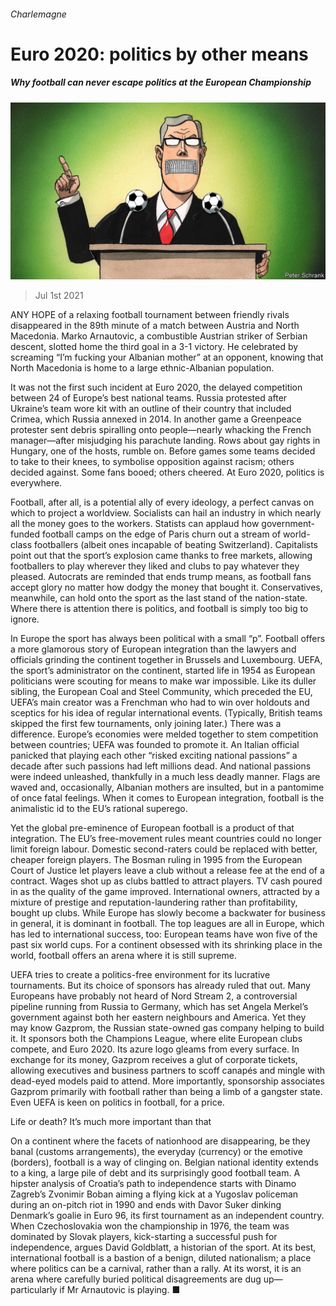 ###### Charlemagne

# Euro 2020: politics by other means 

##### Why football can never escape politics at the European Championship 

![image](images/20210703_EUD000_0.jpg) 

> Jul 1st 2021 

ANY HOPE of a relaxing football tournament between friendly rivals disappeared in the 89th minute of a match between Austria and North Macedonia. Marko Arnautovic, a combustible Austrian striker of Serbian descent, slotted home the third goal in a 3-1 victory. He celebrated by screaming “I’m fucking your Albanian mother” at an opponent, knowing that North Macedonia is home to a large ethnic-Albanian population.

It was not the first such incident at Euro 2020, the delayed competition between 24 of Europe’s best national teams. Russia protested after Ukraine’s team wore kit with an outline of their country that included Crimea, which Russia annexed in 2014. In another game a Greenpeace protester sent debris spiralling onto people—nearly whacking the French manager—after misjudging his parachute landing. Rows about gay rights in Hungary, one of the hosts, rumble on. Before games some teams decided to take to their knees, to symbolise opposition against racism; others decided against. Some fans booed; others cheered. At Euro 2020, politics is everywhere.


Football, after all, is a potential ally of every ideology, a perfect canvas on which to project a worldview. Socialists can hail an industry in which nearly all the money goes to the workers. Statists can applaud how government-funded football camps on the edge of Paris churn out a stream of world-class footballers (albeit ones incapable of beating Switzerland). Capitalists point out that the sport’s explosion came thanks to free markets, allowing footballers to play wherever they liked and clubs to pay whatever they pleased. Autocrats are reminded that ends trump means, as football fans accept glory no matter how dodgy the money that bought it. Conservatives, meanwhile, can hold onto the sport as the last stand of the nation-state. Where there is attention there is politics, and football is simply too big to ignore.

In Europe the sport has always been political with a small “p”. Football offers a more glamorous story of European integration than the lawyers and officials grinding the continent together in Brussels and Luxembourg. UEFA, the sport’s administrator on the continent, started life in 1954 as European politicians were scouting for means to make war impossible. Like its duller sibling, the European Coal and Steel Community, which preceded the EU, UEFA’s main creator was a Frenchman who had to win over holdouts and sceptics for his idea of regular international events. (Typically, British teams skipped the first few tournaments, only joining later.) There was a difference. Europe’s economies were melded together to stem competition between countries; UEFA was founded to promote it. An Italian official panicked that playing each other “risked exciting national passions” a decade after such passions had left millions dead. And national passions were indeed unleashed, thankfully in a much less deadly manner. Flags are waved and, occasionally, Albanian mothers are insulted, but in a pantomime of once fatal feelings. When it comes to European integration, football is the animalistic id to the EU’s rational superego.

Yet the global pre-eminence of European football is a product of that integration. The EU’s free-movement rules meant countries could no longer limit foreign labour. Domestic second-raters could be replaced with better, cheaper foreign players. The Bosman ruling in 1995 from the European Court of Justice let players leave a club without a release fee at the end of a contract. Wages shot up as clubs battled to attract players. TV cash poured in as the quality of the game improved. International owners, attracted by a mixture of prestige and reputation-laundering rather than profitability, bought up clubs. While Europe has slowly become a backwater for business in general, it is dominant in football. The top leagues are all in Europe, which has led to international success, too: European teams have won five of the past six world cups. For a continent obsessed with its shrinking place in the world, football offers an arena where it is still supreme.

UEFA tries to create a politics-free environment for its lucrative tournaments. But its choice of sponsors has already ruled that out. Many Europeans have probably not heard of Nord Stream 2, a controversial pipeline running from Russia to Germany, which has set Angela Merkel’s government against both her eastern neighbours and America. Yet they may know Gazprom, the Russian state-owned gas company helping to build it. It sponsors both the Champions League, where elite European clubs compete, and Euro 2020. Its azure logo gleams from every surface. In exchange for its money, Gazprom receives a glut of corporate tickets, allowing executives and business partners to scoff canapés and mingle with dead-eyed models paid to attend. More importantly, sponsorship associates Gazprom primarily with football rather than being a limb of a gangster state. Even UEFA is keen on politics in football, for a price.

Life or death? It’s much more important than that

On a continent where the facets of nationhood are disappearing, be they banal (customs arrangements), the everyday (currency) or the emotive (borders), football is a way of clinging on. Belgian national identity extends to a king, a large pile of debt and its surprisingly good football team. A hipster analysis of Croatia’s path to independence starts with Dinamo Zagreb’s Zvonimir Boban aiming a flying kick at a Yugoslav policeman during an on-pitch riot in 1990 and ends with Davor Suker dinking Denmark’s goalie in Euro 96, its first tournament as an independent country. When Czechoslovakia won the championship in 1976, the team was dominated by Slovak players, kick-starting a successful push for independence, argues David Goldblatt, a historian of the sport. At its best, international football is a bastion of a benign, diluted nationalism; a place where politics can be a carnival, rather than a rally. At its worst, it is an arena where carefully buried political disagreements are dug up—particularly if Mr Arnautovic is playing. ■

